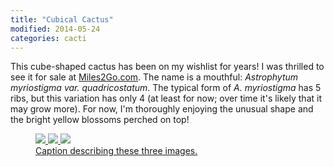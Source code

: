 ```yaml
---
title: "Cubical Cactus"
modified: 2014-05-24
categories: cacti
---
```


This cube-shaped cactus has been on my wishlist for years!  I was thrilled to see it for sale at [Miles2Go.com](http://miles2go.com/). The name is a mouthful: *Astrophytum myriostigma var. quadricostatum*. The typical form of *A. myriostigma* has 5 ribs, but this variation has only 4 (at least for now; over time it's likely that it may grow more). For now, I'm thoroughly enjoying the unusual shape and the bright yellow blossoms perched on top!

<figure class="third">
  <a href="cacti/P1080566cm.jpg"><img src="cacti/P1080566cm.jpg">
  <a href="cacti/P1080566cm.jpg"><img src="cacti/P1080566cm.jpg">
  <a href="cacti/P1080566cm.jpg"><img src="cacti/P1080566cm.jpg">
  <figcaption>Caption describing these three images.</figcaption>
</figure>
